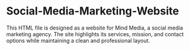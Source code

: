 # Social-Media-Marketing-Website
This HTML file is designed as a website for Mind Media, a social media marketing agency. The site highlights its services, mission, and contact options while maintaining a clean and professional layout. 
